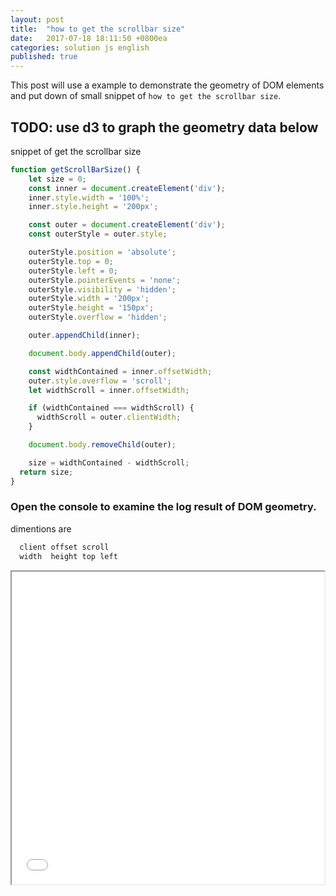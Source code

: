 ```yaml
---
layout: post
title:  "how to get the scrollbar size"
date:   2017-07-18 18:11:50 +0800ea
categories: solution js english
published: true
---
```

This post will use a example to demonstrate the geometry of DOM elements and put down of small snippet of `how to get the scrollbar size`.

## TODO: use d3 to graph the geometry data below

snippet of get the scrollbar size

```ts
function getScrollBarSize() {
    let size = 0;
    const inner = document.createElement('div');
    inner.style.width = '100%';
    inner.style.height = '200px';

    const outer = document.createElement('div');
    const outerStyle = outer.style;

    outerStyle.position = 'absolute';
    outerStyle.top = 0;
    outerStyle.left = 0;
    outerStyle.pointerEvents = 'none';
    outerStyle.visibility = 'hidden';
    outerStyle.width = '200px';
    outerStyle.height = '150px';
    outerStyle.overflow = 'hidden';

    outer.appendChild(inner);

    document.body.appendChild(outer);

    const widthContained = inner.offsetWidth;
    outer.style.overflow = 'scroll';
    let widthScroll = inner.offsetWidth;

    if (widthContained === widthScroll) {
      widthScroll = outer.clientWidth;
    }

    document.body.removeChild(outer);

    size = widthContained - widthScroll;
  return size;
}
```

### Open the console to examine the log result of DOM geometry.

dimentions are

```js
  client offset scroll
  width  height top left
```

 <iframe src="/assets/geometry.html" style="width:500px;height:500px;" />